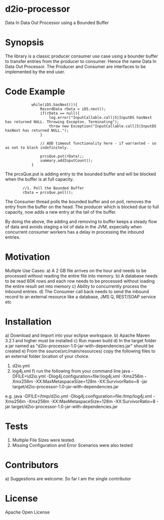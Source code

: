 # d2io-processor
Data In Data Out Processor using a Bounded Buffer

# Synopsis
The library is a classic producer consumer use case using a bounder buffer to transfer entries from the producer to consumer. Hence the name Data In Data Out Processor. The Producer and Consumer are interfaces to be implemented by the end user.

# Code Example 

				while(iDS.hasNext()){
					RecordData rData = iDS.next();
					if(rData == null){
						log.error("InputCallable.call|5|InputDS hasNext has returned NULL. Throwing Excepton. Terminating");
						throw new Exception("InputCallable.call|5|InputDS hasNext has returned NULL.");
					}
					
					// ADD timeout functionality here - if warranted - so as not to block indefinitely.
					
					prcsQue.put(rData);;
					summary.addInputCount();
				}

The prcsQue.put is adding entry to the bounded buffer and will be blocked when the buffer is at full capacity.

			//1. Poll the Bounded Buffer 
			rData = prcsQue.poll();
      
The Consumer thread polls the bounded buffer and on poll, removes the entry from the buffer on the head. The producer which is blocked due to full capacity, now adds a new entry at the tail of the buffer. 

By doing the above, the adding and removing to buffer keeps a steady flow of data and avoids staging a lot of data in the JVM, expecially when concurrent consumer workers has a delay in processing the inbound entries. 

# Motivation
Multiple Use Cases: 
a) A  2 GB file arrives on the hour and needs to be processed without reading the entire file into memory.
b) A database needs to be read 60K rows and each row needs to be processed without loading the entire result set into memory
c) Ability to concurrently process the Inbound entries.
d) The Consumer call back needs to send the inbound record to an external resource like a database, JMS Q, REST/SOAP service etc

# Installation 
a) Download and Import into your eclipse workspace.
b) Apache Maven 3.2.1 and higher must be installed
c) Run maven build
d) In the target folder a jar named as "d2io-processor-1.0-jar-with-dependencies.jar" should be created
e) From the source(src/main/resources) copy the following files to an external folder location of your choice. 
  1) d2io.yml
  2) log4j.xml 
f) run the following from your command line 
   java -DFILE=<path>\d2io.yml -Dlog4j.configuration=file:<path>\log4j.xml -Xms256m -Xmx256m -XX:MaxMetaspaceSize=128m -XX:SurvivorRatio=8 -jar target/d2io-processor-1.0-jar-with-dependencies.jar

  e.g. java -DFILE=/tmp/d2io.yml -Dlog4j.configuration=file:/tmp/log4j.xml -Xms256m -Xmx256m -XX:MaxMetaspaceSize=128m -XX:SurvivorRatio=8 -jar target/d2io-processor-1.0-jar-with-dependencies.jar

# Tests
1) Multiple File Sizes were tested.
2) Missing Configuration and Error Scenarios were also tested

# Contributors
a) Suggestions are welcome. So far I am the single contributor 

# License
Apache Open License
